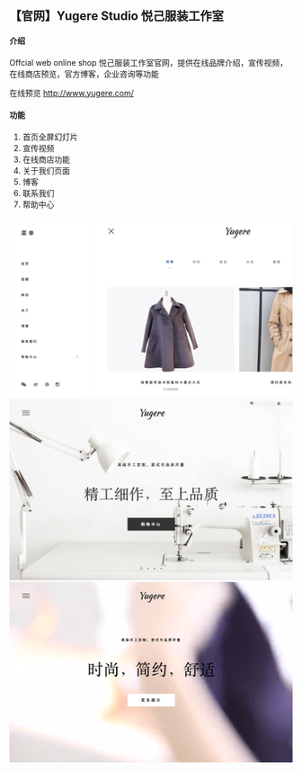 ## 【官网】Yugere Studio 悦己服装工作室

#### 介绍

Offcial web online shop
悦己服装工作室官网，提供在线品牌介绍，宣传视频，在线商店预览，官方博客，企业咨询等功能

在线预览 http://www.yugere.com/

#### 功能

1. 首页全屏幻灯片
2. 宣传视频
3. 在线商店功能
4. 关于我们页面
5. 博客
6. 联系我们
7. 帮助中心

![Image text](https://raw.githubusercontent.com/fantingsheng/Yugere/master/images/Preview/preview1.png)
![Image text](https://raw.githubusercontent.com/fantingsheng/Yugere/master/images/Preview/preview2.png)
![Image text](https://raw.githubusercontent.com/fantingsheng/Yugere/master/images/Preview/preview3.png)


